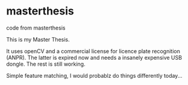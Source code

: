 # masterthesis
code from masterthesis


This is my Master Thesis.

It uses openCV and a commercial license for licence plate recognition (ANPR).
The latter is expired now and needs a insanely expensive USB dongle.
The rest is still working.

Simple feature matching, I would probablz do things differently today...
